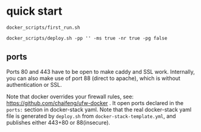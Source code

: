 # quick start

```
docker_scripts/first_run.sh
```
```
docker_scripts/deploy.sh -pp '' -ms true -nr true -pg false 
```
## ports
Ports 80 and 443 have to be open to make caddy and SSL work. Internally, you can also make use of port 88 (direct to apache), which is without authentication or SSL.

Note that docker overrides your firewall rules, see: https://github.com/chaifeng/ufw-docker . It open ports declared in the `ports:` section in docker-stack yaml. Note that the real docker-stack yaml file is generated by `deploy.sh` from `docker-stack-template.yml`, and publishes either 443+80 or 88(insecure). 
